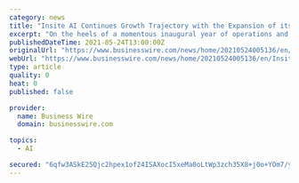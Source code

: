 ```yaml
---
category: news
title: "Insite AI Continues Growth Trajectory with the Expansion of its Executive Team, Appointing CPG, AI and Data Industry Veterans to Key Leadership Team Roles"
excerpt: "On the heels of a momentous inaugural year of operations and following a strong first quarter of 2021, Insite AI, a leading provider of custom, purpos"
publishedDateTime: 2021-05-24T13:00:00Z
originalUrl: "https://www.businesswire.com/news/home/20210524005136/en/Insite-AI-Continues-Growth-Trajectory-with-the-Expansion-of-its-Executive-Team-Appointing-CPG-AI-and-Data-Industry-Veterans-to-Key-Leadership-Team-Roles"
webUrl: "https://www.businesswire.com/news/home/20210524005136/en/Insite-AI-Continues-Growth-Trajectory-with-the-Expansion-of-its-Executive-Team-Appointing-CPG-AI-and-Data-Industry-Veterans-to-Key-Leadership-Team-Roles"
type: article
quality: 0
heat: 0
published: false

provider:
  name: Business Wire
  domain: businesswire.com

topics:
  - AI

secured: "6qfw3ASkE25Qjc2hpex1of24ISAXocI5xeMa0oLtWp3zch35X8+j0o+YOm7/yVRJG7zCXORcuCVouJYRzpUDbryjiySj1zjc7Z3vQTJfgNlum1Zn2l2semeYp0k0YXwENmnN56grXE5rbkIxTBkzPNiRf3X4jidGhlKw9kSu2drTtVkCQwKc5FJIqpsqBrUVbEr65L2SOeTXI1mwufi17z8aWHMNp2tlNRxloD4NArRUBPqISc17K298GR8AKKeoY1aMwsYeyCwiPOCPQewT2FSH/sEp8ZwPZqZnboEy8rkMCQhGfmk1lcY3n+Um+TDwOrQpFuIShXxU7aB7mnhJoGavLgKgzny22zhIOqYXFMg=;4LC6vZqi+DqS6PTSOt7JoA=="
---
```


